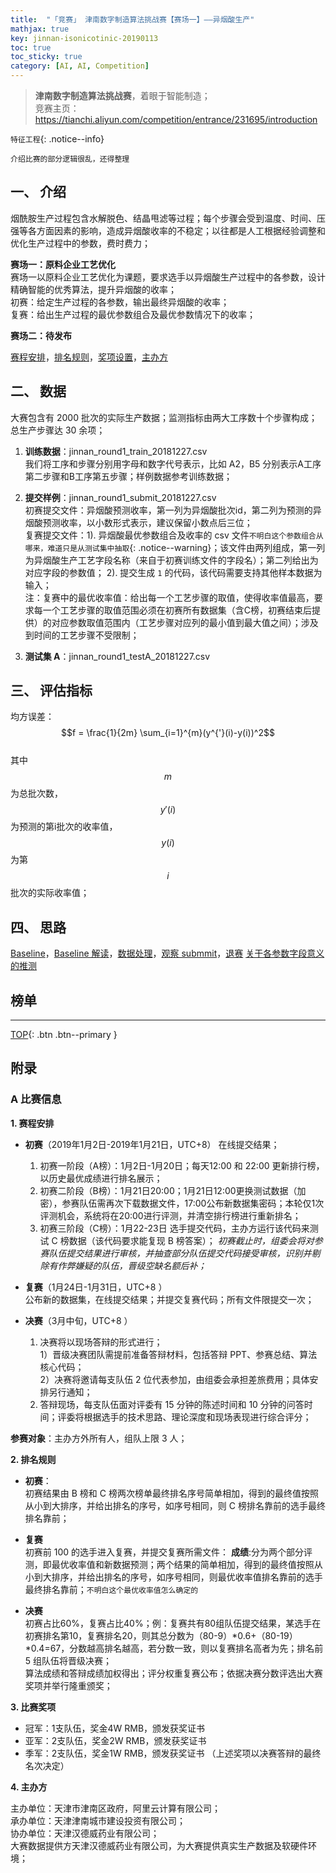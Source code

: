 ```yaml
---
title:  "「竞赛」 津南数字制造算法挑战赛【赛场一】——异烟酸生产"
mathjax: true
key: jinnan-isonicotinic-20190113
toc: true
toc_sticky: true
category: [AI, AI, Competition]
---
```

<span id='head'></span>

>**津南数字制造算法挑战赛**，着眼于智能制造；  
竞赛主页：<https://tianchi.aliyun.com/competition/entrance/231695/introduction>   

`特征工程`{: .notice--info}  

`介绍比赛的部分逻辑很乱，还得整理`

## 一、 介绍

烟酰胺生产过程包含水解脱色、结晶甩滤等过程；每个步骤会受到温度、时间、压强等各方面因素的影响，造成异烟酸收率的不稳定；以往都是人工根据经验调整和优化生产过程中的参数，费时费力；

**赛场一：原料企业工艺优化**  
赛场一以原料企业工艺优化为课题，要求选手以异烟酸生产过程中的各参数，设计精确智能的优秀算法，提升异烟酸的收率；   
初赛：给定生产过程的各参数，输出最终异烟酸的收率；  
复赛：给出生产过程的最优参数组合及最优参数情况下的收率；  

**赛场二：待发布﻿**  

[赛程安排](#schedule)，[排名规则](#rule)，[奖项设置](#awards)，[主办方](#organizers)  

## 二、 数据
大赛包含有 2000 批次的实际生产数据；监测指标由两大工序数十个步骤构成；总生产步骤达 30 余项；  
1. **训练数据**：jinnan_round1_train_20181227.csv  
我们将工序和步骤分别用字母和数字代号表示，比如 A2，B5 分别表示A工序第二步骤和B工序第五步骤；样例数据参考训练数据；  

2. **提交样例**：jinnan_round1_submit_20181227.csv   
初赛提交文件：异烟酸预测收率，第一列为异烟酸批次id，第二列为预测的异烟酸预测收率，以小数形式表示，建议保留小数点后三位；   
复赛提交文件：1). 异烟酸最优参数组合及收率的 csv 文件`不明白这个参数组合从哪来，难道只是从测试集中抽取`{: .notice--warning}；该文件由两列组成，第一列为异烟酸生产工艺字段名称（来自于初赛训练文件的字段名）；第二列给出为对应字段的参数值； 2). 提交生成 `1` 的代码，该代码需要支持其他样本数据为输入；  
注：复赛中的最优收率值：给出每一个工艺步骤的取值，使得收率值最高，要求每一个工艺步骤的取值范围必须在初赛所有数据集（含C榜，初赛结束后提供）的对应参数取值范围内（工艺步骤对应列的最小值到最大值之间）；涉及到时间的工艺步骤不受限制；  

3. **测试集 A**：jinnan_round1_testA_20181227.csv


## 三、 评估指标
均方误差：$$f = \frac{1}{2m} \sum_{i=1}^{m}(y^{'}(i)-y(i))^2$$  
其中 $$m$$ 为总批次数，$$y'(i)$$ 为预测的第i批次的收率值，$$y(i)$$ 为第 $$i$$ 批次的实际收率值；  

## 四、 思路
[Baseline](https://tianchi.aliyun.com/notebook-ai/detail?postId=41822)，[Baseline 解读](https://tianchi.aliyun.com/notebook-ai/detail?postId=43128)，[数据处理](https://tianchi.aliyun.com/notebook-ai/detail?postId=43680)，[观察 submmit](https://tianchi.aliyun.com/notebook-ai/detail?postId=43726)，[退赛](https://tianchi.aliyun.com/notebook-ai/detail?postId=43682)
[关于各参数字段意义的推测](https://tianchi.aliyun.com/forum/postDetail?postId=42025)  

## 榜单




-------------------  
[TOP](#head){: .btn .btn--primary }



## 附录
### A 比赛信息
<span id="schedule">**1. 赛程安排**</span>  
- **初赛**（2019年1月2日-2019年1月21日，UTC+8）
  在线提交结果；  
  1. 初赛一阶段（A榜）：1月2日-1月20日；每天12:00 和 22:00 更新排行榜，以历史最优成绩进行排名展示；  
  2. 初赛二阶段（B榜）：1月21日20:00；1月21日12:00更换测试数据（加密），参赛队伍需再次下载数据文件，17:00公布新数据集密码；本轮仅1次评测机会，系统将在20:00进行评测，并清空排行榜进行重新排名；  
  3. 初赛三阶段（C榜）：1月22-23日 选手提交代码，主办方运行该代码来测试 C 榜数据（该代码要求能复现 B 榜答案）；
  *初赛截止时，组委会将对参赛队伍提交结果进行审核，并抽查部分队伍提交代码接受审核，识别并剔除有作弊嫌疑的队伍，晋级空缺名额后补；*  

- **复赛**（1月24日-1月31日，UTC+8 ）  
  公布新的数据集，在线提交结果；并提交复赛代码；所有文件限提交一次；    


- **决赛**（3月中旬，UTC+8 ）
  1. 决赛将以现场答辩的形式进行；  
    1）晋级决赛团队需提前准备答辩材料，包括答辩 PPT、参赛总结、算法核心代码；  
    2）决赛将邀请每支队伍 2 位代表参加，由组委会承担差旅费用；具体安排另行通知；  
  2. 答辩现场，每支队伍面对评委有 15 分钟的陈述时间和 10 分钟的问答时间；评委将根据选手的技术思路、理论深度和现场表现进行综合评分；


**参赛对象**：主办方外所有人，组队上限 3 人；  

<span id="rule">**2. 排名规则**</span>  
- **初赛**：  
初赛结果由 B 榜和 C 榜两次榜单最终排名序号简单相加，得到的最终值按照从小到大排序，并给出排名的序号，如序号相同，则 C 榜排名靠前的选手最终排名靠前；  
- **复赛**  
初赛前 100 的选手进入复赛，并提交复赛所需文件：
**成绩**:分为两个部分评测，即最优收率值和新数据预测；两个结果的简单相加，得到的最终值按照从小到大排序，并给出排名的序号，如序号相同，则最优收率值排名靠前的选手最终排名靠前；`不明白这个最优收率值怎么确定的`

- **决赛**  
初赛占比60%，复赛占比40%；例：复赛共有80组队伍提交结果，某选手在初赛排名第10，复赛排名20，则其总分数为（80-9）*0.6+（80-19）*0.4=67，分数越高排名越高，若分数一致，则以复赛排名高者为先；排名前 5 组队伍将晋级决赛；  
算法成绩和答辩成绩加权得出；评分权重复赛公布；依据决赛分数评选出大赛奖项并举行隆重颁奖；   

<span id="awards">**3. 比赛奖项**</span>  

- 冠军：1支队伍，奖金4W RMB，颁发获奖证书
- 亚军：2支队伍，奖金2W RMB，颁发获奖证书
- 季军：2支队伍，奖金1W RMB，颁发获奖证书
（上述奖项以决赛答辩的最终名次决定）

<span id="organizers">**4. 主办方**</span>  

主办单位：天津市津南区政府，阿里云计算有限公司；  
承办单位：天津津南城市建设投资有限公司；  
协办单位：天津汉德威药业有限公司；  
大赛数据提供方天津汉德威药业有限公司，为大赛提供真实生产数据及软硬件环境；  
